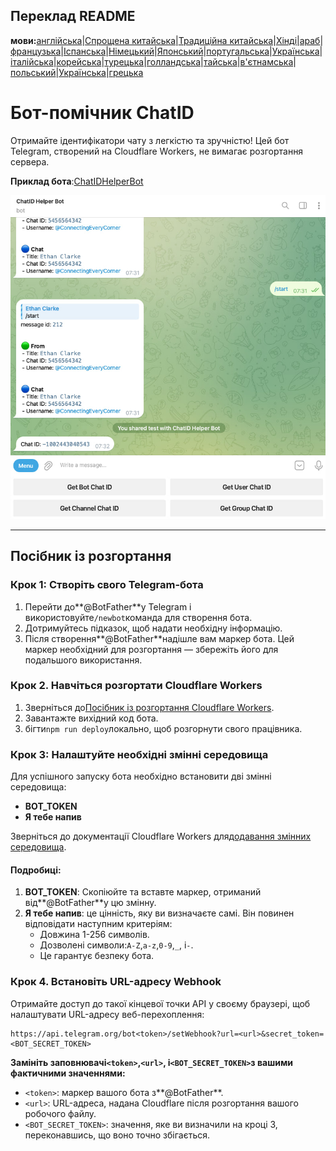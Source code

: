 ## Переклад README

**мови:**[англійська](README.md)\|[Спрощена китайська](README.zh-CN.md)\|[Традиційна китайська](README.zh-TW.md)\|[Хінді](README.hi.md)\|[араб](README.ar.md)\|[французька](README.fr.md)\|[Іспанська](README.es.md)\|[Німецький](README.de.md)\|[Японський](README.ja.md)\|[португальська](README.pt.md)\|[Українська](README.ru.md)\|[італійська](README.it.md)\|[корейська](README.ko.md)\|[турецька](README.tr.md)\|[голландська](README.nl.md)\|[тайська](README.th.md)\|[в'єтнамська](README.vi.md)\|[польський](README.pl.md)\|[Українська](README.uk.md)\|[грецька](README.el.md)

# Бот-помічник ChatID

Отримайте ідентифікатори чату з легкістю та зручністю! Цей бот Telegram, створений на Cloudflare Workers, не вимагає розгортання сервера.

**Приклад бота**:[ChatIDHelperBot](https://t.me/ChatIDHelperBot)

![screenshot](https://raw.githubusercontent.com/CECEthanClarke/get-chatid-bot-cf-worker/refs/heads/main/other/screenshot.jpg)

* * *

## Посібник із розгортання

### Крок 1: Створіть свого Telegram-бота

1.  Перейти до**@BotFather**у Telegram і використовуйте`/newbot`команда для створення бота.
2.  Дотримуйтесь підказок, щоб надати необхідну інформацію.
3.  Після створення**@BotFather**надішле вам маркер бота. Цей маркер необхідний для розгортання — збережіть його для подальшого використання.

### Крок 2. Навчіться розгортати Cloudflare Workers

1.  Зверніться до[Посібник із розгортання Cloudflare Workers](https://developers.cloudflare.com/workers/get-started/guide/).
2.  Завантажте вихідний код бота.
3.  бігти`npm run deploy`локально, щоб розгорнути свого працівника.

### Крок 3: Налаштуйте необхідні змінні середовища

Для успішного запуску бота необхідно встановити дві змінні середовища:

-   **BOT_TOKEN**
-   **Я тебе напив**

Зверніться до документації Cloudflare Workers для[додавання змінних середовища](https://developers.cloudflare.com/workers/configuration/environment-variables/#add-environment-variables-via-the-dashboard).

#### Подробиці:

1.  **BOT_TOKEN**: Скопіюйте та вставте маркер, отриманий від**@BotFather**у цю змінну.
2.  **Я тебе напив**: це цінність, яку ви визначаєте самі. Він повинен відповідати наступним критеріям:
    -   Довжина 1-256 символів.
    -   Дозволені символи:`A-Z`,`a-z`,`0-9`,`_`, і`-`.
    -   Це гарантує безпеку бота.

### Крок 4. Встановіть URL-адресу Webhook

Отримайте доступ до такої кінцевої точки API у своєму браузері, щоб налаштувати URL-адресу веб-перехоплення:

    https://api.telegram.org/bot<token>/setWebhook?url=<url>&secret_token=<BOT_SECRET_TOKEN>

**Замініть заповнювачі`<token>`,`<url>`, і`<BOT_SECRET_TOKEN>`з вашими фактичними значеннями:**

-   `<token>`: маркер вашого бота з**@BotFather**.
-   `<url>`: URL-адреса, надана Cloudflare після розгортання вашого робочого файлу.
-   `<BOT_SECRET_TOKEN>`: значення, яке ви визначили на кроці 3, переконавшись, що воно точно збігається.
